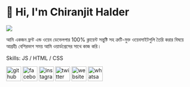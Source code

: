 #  👋 Hi, I'm Chiranjit Halder
![](https://pbs.twimg.com/profile_banners/1763230305077624832/1726669823/1080x360)

আমি একজন ফ্রন্ট এন্ড ওয়েব ডেভেলপার 100% ক্লায়েন্ট সন্তুষ্টি সহ ত্রুটি-মুক্ত ওয়েবসাইটগুলি তৈরি করার বিষয়ে আগ্রহী৷ বেশিরভাগ সময় আমি ওয়ার্ডপ্রেসের সাথে কাজ করি ৷

Skills: JS / HTML / CSS




[<img src='https://cdn.jsdelivr.net/npm/simple-icons@3.0.1/icons/github.svg' alt='github' height='40'>](https://github.com/https://github.com/Chiranjit2007)  [<img src='https://cdn.jsdelivr.net/npm/simple-icons@3.0.1/icons/facebook.svg' alt='facebook' height='40'>](https://www.facebook.com/https://www.facebook.com/chiranjithalder2007)  [<img src='https://cdn.jsdelivr.net/npm/simple-icons@3.0.1/icons/instagram.svg' alt='instagram' height='40'>](https://www.instagram.com/https://www.instagram.com/chiranjit2007h?igsh=NTc4MTIwNjQ2YQ==/)  [<img src='https://cdn.jsdelivr.net/npm/simple-icons@3.0.1/icons/twitter.svg' alt='twitter' height='40'>](https://twitter.com/https://x.com/Cirnjitbd)  [<img src='https://cdn.jsdelivr.net/npm/simple-icons@3.0.1/icons/icloud.svg' alt='website' height='40'>](https://shop.zatiqeasy.com/merchant/1370)  [<img src='https://cdn.jsdelivr.net/npm/simple-icons@3.0.1/icons/whatsapp.svg' alt='whatsapp' height='40'>](https://l.instagram.com/?u=https%3A%2F%2Fwa.me%2Fqr%2FPC4FVGICD2ZGI1%3Ffbclid%3DPAZXh0bgNhZW0CMTEAAaZiEXPYNoNmL6Dp76jPxIaO7bQYw_BwiUTXIa5AlyYTg60pMyTrlU59JPE_aem_As_POvTK376OHk016ep_mA&e=AT0_T4gbmKPnYIr6dyuXDxomVtJJRuoSBbAB5_Al7hrXVzp0jfxg2_eZonOZ6dH5Kg8qGaRBAWB_rrHzXrEtzg4hdTuRqJ6T__S3Py0)  


